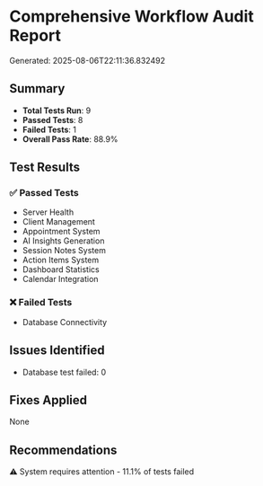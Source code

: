
# Comprehensive Workflow Audit Report
Generated: 2025-08-06T22:11:36.832492

## Summary
- **Total Tests Run**: 9
- **Passed Tests**: 8
- **Failed Tests**: 1
- **Overall Pass Rate**: 88.9%

## Test Results

### ✅ Passed Tests
- Server Health
- Client Management
- Appointment System
- AI Insights Generation
- Session Notes System
- Action Items System
- Dashboard Statistics
- Calendar Integration

### ❌ Failed Tests
- Database Connectivity

## Issues Identified
- Database test failed: 0

## Fixes Applied
None

## Recommendations
⚠️ System requires attention - 11.1% of tests failed
